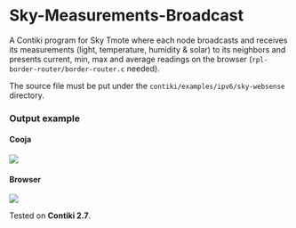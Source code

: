 # Sky-Measurements-Broadcast

A Contiki program for Sky Tmote where each node broadcasts and receives its measurements (light, temperature, humidity & solar) to its neighbors and presents current, min, max and average readings on the browser (`rpl-border-router/border-router.c` needed).

The source file must be put under the `contiki/examples/ipv6/sky-websense` directory.

### Output example
#### Cooja
![](https://media.giphy.com/media/9SINCGMUeYiYYXzcLn/giphy.gif)
#### Browser
![](http://i65.tinypic.com/358vxc1.png)

Tested on **Contiki 2.7**.
